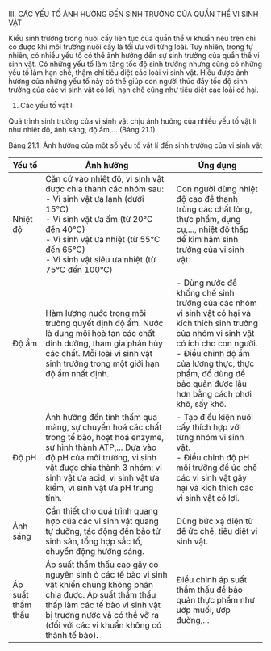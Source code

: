 III. CÁC YẾU TỐ ẢNH HƯỞNG ĐẾN SINH TRƯỞNG CỦA QUẦN THỂ VI SINH VẬT

Kiểu sinh trưởng trong nuôi cấy liên tục của quần thể vi khuẩn nêu trên chỉ có được khi môi trường nuôi cấy là tối ưu với từng loài. Tuy nhiên, trong tự nhiên, có nhiều yếu tố có thể ảnh hưởng đến sự sinh trưởng của quần thể vi sinh vật. Có những yếu tố làm tăng tốc độ sinh trưởng nhưng cũng có những yếu tố làm hạn chế, thậm chí tiêu diệt các loài vi sinh vật. Hiểu được ảnh hưởng của những yếu tố này có thể giúp con người thúc đẩy tốc độ sinh trưởng của các vi sinh vật có lợi, hạn chế cũng như tiêu diệt các loài có hại.

1. Các yếu tố vật lí

Quá trình sinh trưởng của vi sinh vật chịu ảnh hưởng của nhiều yếu tố vật lí như nhiệt độ, ánh sáng, độ ẩm,... (Bảng 21.1).

Bảng 21.1. Ảnh hưởng của một số yếu tố vật lí đến sinh trưởng của vi sinh vật

Yếu tố | Ảnh hưởng | Ứng dụng
--- | --- | ---
Nhiệt độ | Căn cứ vào nhiệt độ, vi sinh vật được chia thành các nhóm sau:<br>- Vi sinh vật ưa lạnh (dưới 15°C)<br>- Vi sinh vật ưa ấm (từ 20°C đến 40°C)<br>- Vi sinh vật ưa nhiệt (từ 55°C đến 65°C)<br>- Vi sinh vật siêu ưa nhiệt (từ 75°C đến 100°C) | Con người dùng nhiệt độ cao để thanh trùng các chất lỏng, thực phẩm, dụng cụ,..., nhiệt độ thấp để kìm hãm sinh trưởng của vi sinh vật.
Độ ẩm | Hàm lượng nước trong môi trường quyết định độ ẩm. Nước là dung môi hoà tan các chất dinh dưỡng, tham gia phản hủy các chất. Mỗi loài vi sinh vật sinh trưởng trong một giới hạn độ ẩm nhất định. | - Dùng nước để khống chế sinh trưởng của các nhóm vi sinh vật có hại và kích thích sinh trưởng của nhóm vi sinh vật có ích cho con người.<br>- Điều chỉnh độ ẩm của lương thực, thực phẩm, đồ dùng để bảo quản được lâu hơn bằng cách phơi khô, sấy khô.
Độ pH | Ảnh hưởng đến tính thấm qua màng, sự chuyển hoá các chất trong tế bào, hoạt hoá enzyme, sự hình thành ATP,... Dựa vào độ pH của môi trường, vi sinh vật được chia thành 3 nhóm: vi sinh vật ưa acid, vi sinh vật ưa kiềm, vi sinh vật ưa pH trung tính. | - Tạo điều kiện nuôi cấy thích hợp với từng nhóm vi sinh vật.<br>- Điều chỉnh độ pH môi trường để ức chế các vi sinh vật gây hại và kích thích các vi sinh vật có lợi.
Ánh sáng | Cần thiết cho quá trình quang hợp của các vi sinh vật quang tự dưỡng, tác động đến bào tử sinh sản, tổng hợp sắc tố, chuyển động hướng sáng. | Dùng bức xạ điện từ để ức chế, tiêu diệt vi sinh vật.
Áp suất thẩm thấu | Áp suất thẩm thấu cao gây co nguyên sinh ở các tế bào vi sinh vật khiến chúng không phân chia được. Áp suất thẩm thấu thấp làm các tế bào vi sinh vật bị trương nước và có thể vỡ ra (đối với các vi khuẩn không có thành tế bào). | Điều chỉnh áp suất thẩm thấu để bảo quản thực phẩm như ướp muối, ướp đường,...